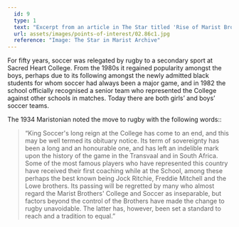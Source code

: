 ```yaml
---
  id: 9
  type: 1
  text: "Excerpt from an article in The Star titled 'Rise of Marist Brothers in Johannesburg', published on the eve of Koch Street's 50th anniversary in 1939. "
  url: assets/images/points-of-interest/02.86c1.jpg
  reference: "Image: The Star in Marist Archive"
---
```

For fifty years, soccer was relegated by rugby to a secondary sport at Sacred Heart College. From the 1980s it regained popularity amongst the boys, perhaps due to its following amongst the newly admitted black students for whom soccer had always been a major game, and in 1982 the school officially recognised a senior team who represented the College against other schools in matches. Today there are both girls’ and boys’ soccer teams. 

The 1934 Maristonian noted the move to rugby with the following words::

> “King Soccer's long reign at the College has come to an end, and this may be well termed its obituary notice. Its term of sovereignty has been a long and an honourable one, and has left an indelible mark upon the history of the game in the Transvaal and in South Africa. Some of the most famous players who have represented this country have received their first coaching while at the School, among these perhaps the best known being Jock Ritchie, Freddie Mitchell and the Lowe brothers. Its passing will be regretted by many who almost regard the Marist Brothers' College and Soccer as inseparable, but factors beyond the control of the Brothers have made the change to rugby unavoidable. The latter has, however, been set a standard to reach and a tradition to equal.”
        